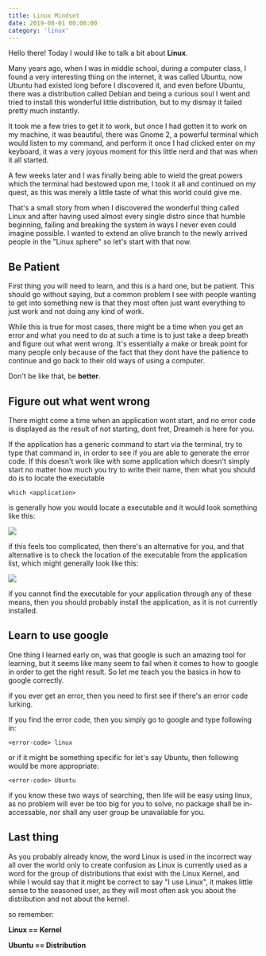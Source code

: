 ```yaml
---
title: Linux Mindset
date: 2019-08-01 00:00:00
category: 'linux'
---
```


Hello there!
Today I would like to talk a bit about **Linux**.

Many years ago, when I was in middle school, during a computer class,
I found a very interesting thing on the internet, it was called
Ubuntu, now Ubuntu had existed long before I discovered it, and even
before Ubuntu, there was a distribution called Debian and being a
curious soul I went and tried to install this wonderful little
distribution, but to my dismay it failed pretty much instantly.

It took me a few tries to get it to work, but once I had gotten it to
work on my machine, it was beautiful, there was Gnome 2, a powerful
terminal which would listen to my command, and perform it once I had
clicked enter on my keyboard, it was a very joyous moment for this
little nerd and that was when it all started. 

A few weeks later and I was finally being able to wield the great
powers which the terminal had bestowed upon me, I took it all
and continued on my quest, as this was merely a little taste of what
this world could give me.

That's a small story from when I discovered the wonderful thing called
Linux and after having used almost every single distro since that
humble beginning, failing and breaking the system in ways I never even
could imagine possible. I wanted to extend an olive branch to the newly
arrived people in the "Linux sphere" so let's start with that now.

## Be Patient

First thing you will need to learn, and this is a hard one, but be
patient. This should go without saying, but a common problem I see
with people wanting to get into something new is that they most often
just want everything to just work and not doing any kind of
work.

While this is true for most cases, there might be a time when
you get an error and what you need to do at such a time is to just
take a deep breath and figure out what went wrong. It's essentially a
make or break point for many people only because of the fact that they
dont have the patience to continue and go back to their old ways of
using a computer.

Don't be like that, be **better**.


## Figure out what went wrong

There might come a time when an application wont start, and no error
code is displayed as the result of not starting, dont fret, Dreameh is
here for you.

If the application has a generic command to start via the terminal,
try to type that command in, in order to see if you are able to
generate the error code. If this doesn't work like with some
application which doesn't simply start no matter how much you try to
write their name, then what you should do is to locate the executable

```shell
which <application>
```
is generally how you would locate a executable and it would look
something like this:

![](https://i.imgur.com/Yo9J0YS.png)

if this feels too complicated, then there's an alternative for you,
and that alternative is to check the location of the executable from
the application list, which might generally look like this:

![](https://i.imgur.com/Hhd7fny.png)

if you cannot find the executable for your application through any of
these means, then you should probably install the application, as it
is not currently installed.

## Learn to use google

One thing I learned early on, was that google is such an amazing tool
for learning, but it seems like many seem to fail when it comes to how
to google in order to get the right result. So let me teach you the
basics in how to google correctly.

if you ever get an error, then you need to first see if there's an
error code lurking.

If you find the error code, then you simply go to google and type
following in:

``` 
<error-code> linux
```
or if it might be something specific for let's say Ubuntu, then
following would be more appropriate:
```
<error-code> Ubuntu
```

if you know these two ways of searching, then life will be easy using
linux, as no problem will ever be too big for you to solve, no package
shall be in-accessable, nor shall any user group be unavailable for
you.

## Last thing

As you probably already know, the word Linux is used in the incorrect
way all over the world only to create confusion as Linux is currently
used as a word for the group of distributions that exist with the
Linux Kernel, and while I would say that it might be correct to say "I
use Linux", it makes little sense to the seasoned user, as they will
most often ask you about the distribution and not about the kernel.

so remember:

**Linux == Kernel**

**Ubuntu == Distribution**
